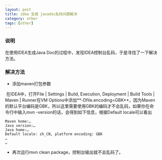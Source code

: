 ```yaml
---
layout: post
title: idea 生成 javadoc乱码问题解决
category: other
tags: [other]
---
```


### 说明
在使用IDEA生成Java Doc的过程中，发现IDEA控制台乱码，于是寻找了一下解决方法。

### 解决方法
- 添加maven打包参数

​	在IDEA中，打开File | Settings | Build, Execution, Deployment | Build Tools | Maven | Runner在VM Options中添加**-Dfile.encoding=GBK**，因为Maven的默认平台编码是GBK，所以这里需要使用GBK的编码才不会乱码，如果你在命令行中输入mvn -version的话，会得到如下信息，根据Default locale可以看出

~~~
Maven home:…
Java version:…
Java home:…
Default locale: zh_CN, platform encoding: GBK
…
…
~~~





- 再次运行mvn clean package，控制台输出就不会乱码了。

  ​



